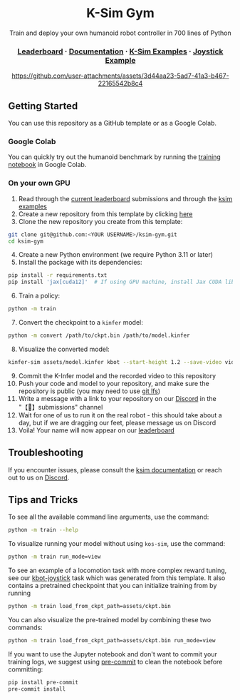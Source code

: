<div align="center">
<h1>K-Sim Gym</h1>
<p>Train and deploy your own humanoid robot controller in 700 lines of Python</p>
<h3>
  <a href="https://url.kscale.dev/leaderboard">Leaderboard</a> ·
  <a href="https://docs.kscale.dev/docs/quick-start#/">Documentation</a> ·
  <a href="https://github.com/kscalelabs/ksim/tree/master/examples">K-Sim Examples</a> ·
  <a href="https://github.com/kscalelabs/kbot-joystick">Joystick Example</a>
</h3>

https://github.com/user-attachments/assets/3d44aa23-5ad7-41a3-b467-22165542b8c4

</div>

## Getting Started

You can use this repository as a GitHub template or as a Google Colab.

### Google Colab

You can quickly try out the humanoid benchmark by running the [training notebook](https://colab.research.google.com/github/kscalelabs/ksim-gym/blob/master/train.ipynb) in Google Colab.

### On your own GPU

1. Read through the [current leaderboard](https://url.kscale.dev/leaderboard) submissions and through the [ksim examples](https://github.com/kscalelabs/ksim/tree/master/examples)
2. Create a new repository from this template by clicking [here](https://github.com/new?template_name=ksim-gym&template_owner=kscalelabs)
3. Clone the new repository you create from this template:

```bash
git clone git@github.com:<YOUR USERNAME>/ksim-gym.git
cd ksim-gym
```

4. Create a new Python environment (we require Python 3.11 or later)
5. Install the package with its dependencies:

```bash
pip install -r requirements.txt
pip install 'jax[cuda12]'  # If using GPU machine, install Jax CUDA libraries
```

6. Train a policy:

```bash
python -m train
```

7. Convert the checkpoint to a `kinfer` model:

```bash
python -m convert /path/to/ckpt.bin /path/to/model.kinfer
```

8. Visualize the converted model:

```bash
kinfer-sim assets/model.kinfer kbot --start-height 1.2 --save-video video.mp4
```

9. Commit the K-Infer model and the recorded video to this repository
10. Push your code and model to your repository, and make sure the repository is public (you may need to use [git lfs](https://git-lfs.com))
11. Write a message with a link to your repository on our [Discord](https://url.kscale.dev/discord) in the "【🧠】submissions" channel
12. Wait for one of us to run it on the real robot - this should take about a day, but if we are dragging our feet, please message us on Discord
13. Voila! Your name will now appear on our [leaderboard](https://url.kscale.dev/leaderboard)

## Troubleshooting

If you encounter issues, please consult the [ksim documentation](https://docs.kscale.dev/docs/ksim#/) or reach out to us on [Discord](https://url.kscale.dev/docs).

## Tips and Tricks

To see all the available command line arguments, use the command:

```bash
python -m train --help
```

To visualize running your model without using `kos-sim`, use the command:

```bash
python -m train run_mode=view
```

To see an example of a locomotion task with more complex reward tuning, see our [kbot-joystick](https://github.com/kscalelabs/kbot-joystick) task which was generated from this template. It also contains a pretrained checkpoint that you can initialize training from by running

```bash
python -m train load_from_ckpt_path=assets/ckpt.bin
```

You can also visualize the pre-trained model by combining these two commands:

```bash
python -m train load_from_ckpt_path=assets/ckpt.bin run_mode=view
```

If you want to use the Jupyter notebook and don't want to commit your training logs, we suggest using [pre-commit](https://pre-commit.com/) to clean the notebook before committing:

```bash
pip install pre-commit
pre-commit install
```

